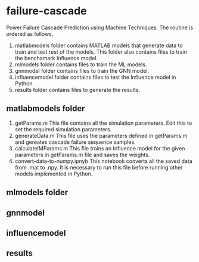 # failure-cascade
Power Failure Cascade Prediction using Machine Techniques. The routine is ordered as follows.

1. matlabmodels folder contains MATLAB models that generate data to train and test rest of the models. This folder also contains files to train the benchamark Influence model.
2. mlmodels folder contains files to train the ML models.
3. gnnmodel folder contains files to train the GNN model.
4. influencemodel folder contains  files to test the Influence model in Python.
5. results folder contains files to generate the results.

## matlabmodels folder

1. getParams.m This file contains all the simulation parameters. Edit this to set the required simulation parameters.
2. generateData.m This file uses the parameters defined in getParams.m and gereates cascade failure sequence samples.
3. calculateIMParams.m This file trains an Influence model for the given parameters in getParams.m file and saves the weights.
4. convert-data-to-numpy.ipnyb This notebook converts all the saved data from .mat to .npy. It is necessary to run this file before running other models implemented in Python.

## mlmodels folder

## gnnmodel

## influencemodel

## results

